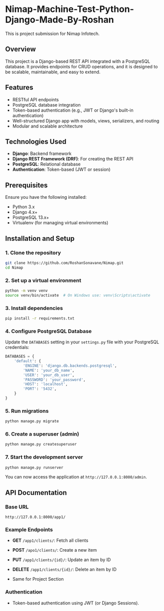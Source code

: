 # Nimap-Machine-Test-Python-Django-Made-By-Roshan
This is project submission for Nimap Infotech.


## Overview

This project is a Django-based REST API integrated with a PostgreSQL database. It provides endpoints for CRUD operations, and it is designed to be scalable, maintainable, and easy to extend.

## Features

- RESTful API endpoints
- PostgreSQL database integration
- Token-based authentication (e.g., JWT or Django's built-in authentication)
- Well-structured Django app with models, views, serializers, and routing
- Modular and scalable architecture

## Technologies Used

- **Django**: Backend framework
- **Django REST Framework (DRF)**: For creating the REST API
- **PostgreSQL**: Relational database
- **Authentication**: Token-based (JWT or session)

## Prerequisites

Ensure you have the following installed:

- Python 3.x
- Django 4.x+
- PostgreSQL 13.x+
- Virtualenv (for managing virtual environments)

## Installation and Setup

### 1. Clone the repository

```bash
git clone https://github.com/RoshanSonavane/Nimap.git
cd Nimap
```

### 2. Set up a virtual environment

```bash
python -m venv venv
source venv/bin/activate  # On Windows use: venv\Scripts\activate
```

### 3. Install dependencies

```bash
pip install -r requirements.txt
```

### 4. Configure PostgreSQL Database

Update the `DATABASES` setting in your `settings.py` file with your PostgreSQL credentials:

```python
DATABASES = {
    'default': {
        'ENGINE': 'django.db.backends.postgresql',
        'NAME': 'your_db_name',
        'USER': 'your_db_user',
        'PASSWORD': 'your_password',
        'HOST': 'localhost',
        'PORT': '5432',
    }
}
```

### 5. Run migrations

```bash
python manage.py migrate
```

### 6. Create a superuser (admin)

```bash
python manage.py createsuperuser
```

### 7. Start the development server

```bash
python manage.py runserver
```

You can now access the application at `http://127.0.0.1:8000/admin`.

## API Documentation

### Base URL

```plaintext
http://127.0.0.1:8000/app1/
```

### Example Endpoints

- **GET** `/app1/clients/`: Fetch all clients
- **POST** `/apo1/clients/`: Create a new item
- **PUT** `/app1/clients/{id}/`: Update an item by ID
- **DELETE** `/app1/clients/{id}/`: Delete an item by ID

- Same for Project Section

### Authentication

- Token-based authentication using JWT (or Django Sessions).
